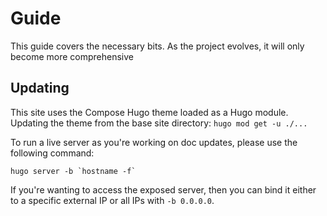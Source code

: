 # Guide

This guide covers the necessary bits. As the project evolves, it will only become more comprehensive

## Updating

This site uses the Compose Hugo theme loaded as a Hugo module. Updating the theme from the base site directory: `hugo mod get -u ./...`

To run a live server as you're working on doc updates, please use the following command:

```
hugo server -b `hostname -f`
```

If you're wanting to access the exposed server, then you can bind it either to a specific external IP or all IPs with `-b 0.0.0.0`.